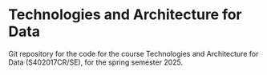 # Technologies and Architecture for Data

Git repository for the code for the course Technologies and Architecture for Data (S402017CR/SE), for the spring semester 2025. 
